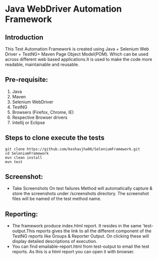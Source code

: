 # Java WebDriver Automation Framework

## Introduction
This Test Automation Framework is created using Java + Selenium Web Driver + TestNG+ Maven Page Object Model(POM). 
Which can be used across different web based applications.It is used to make the code more readable, maintainable and reusable.

## Pre-requisite:
1. Java
2. Maven
3. Selenium WebDriver
4. TestNG
5. Browsers (Firefox, Chrome, IE)
6. Respective Browser drivers
7. Intellij or Eclipse

## Steps to clone execute the tests
`git clone https://github.com/keshavjha06/SeleniumFramework.git`<br/>
 `cd SeleniumFramework`<br/>
 `mvn clean install`<br/>
 `mvn test`

## Screenshot:
* Take Screenshots On test failures Method will automatically capture & store the screenshots under /screenshots directory. 
  The screenshot files will be named of the test method name.

## Reporting:
* The framework produce index.html report. It resides in the same 'test-output.This reports gives the link to all the different component of the TestNG reports like   Groups & Reporter Output. On clicking these will display detailed descriptions of execution.
* You can find emailable-report.html from test-output to email the test reports. As this is a html report you can open it with browser.
